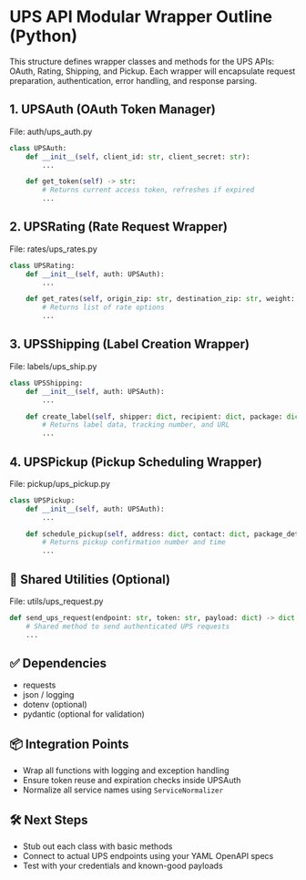
# UPS API Modular Wrapper Outline (Python)

This structure defines wrapper classes and methods for the UPS APIs: OAuth, Rating, Shipping, and Pickup.
Each wrapper will encapsulate request preparation, authentication, error handling, and response parsing.

## 1. UPSAuth (OAuth Token Manager)
File: auth/ups_auth.py

```python
class UPSAuth:
    def __init__(self, client_id: str, client_secret: str):
        ...

    def get_token(self) -> str:
        # Returns current access token, refreshes if expired
        ...
```

## 2. UPSRating (Rate Request Wrapper)
File: rates/ups_rates.py

```python
class UPSRating:
    def __init__(self, auth: UPSAuth):
        ...

    def get_rates(self, origin_zip: str, destination_zip: str, weight: float, dimensions: dict) -> list:
        # Returns list of rate options
        ...
```

## 3. UPSShipping (Label Creation Wrapper)
File: labels/ups_ship.py

```python
class UPSShipping:
    def __init__(self, auth: UPSAuth):
        ...

    def create_label(self, shipper: dict, recipient: dict, package: dict, service_code: str) -> dict:
        # Returns label data, tracking number, and URL
        ...
```

## 4. UPSPickup (Pickup Scheduling Wrapper)
File: pickup/ups_pickup.py

```python
class UPSPickup:
    def __init__(self, auth: UPSAuth):
        ...

    def schedule_pickup(self, address: dict, contact: dict, package_details: dict) -> dict:
        # Returns pickup confirmation number and time
        ...
```

## 🔐 Shared Utilities (Optional)
File: utils/ups_request.py

```python
def send_ups_request(endpoint: str, token: str, payload: dict) -> dict:
    # Shared method to send authenticated UPS requests
    ...
```

## ✅ Dependencies
- requests
- json / logging
- dotenv (optional)
- pydantic (optional for validation)

## 📦 Integration Points
- Wrap all functions with logging and exception handling
- Ensure token reuse and expiration checks inside UPSAuth
- Normalize all service names using `ServiceNormalizer`

## 🛠 Next Steps
- Stub out each class with basic methods
- Connect to actual UPS endpoints using your YAML OpenAPI specs
- Test with your credentials and known-good payloads
